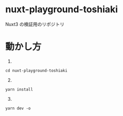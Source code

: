 # nuxt-playground-toshiaki

Nuxt3 の検証用のリポジトリ

# 動かし方

1.

```
cd nuxt-playground-toshiaki
```

2.

```
yarn install
```

3.

```
yarn dev -o
```
